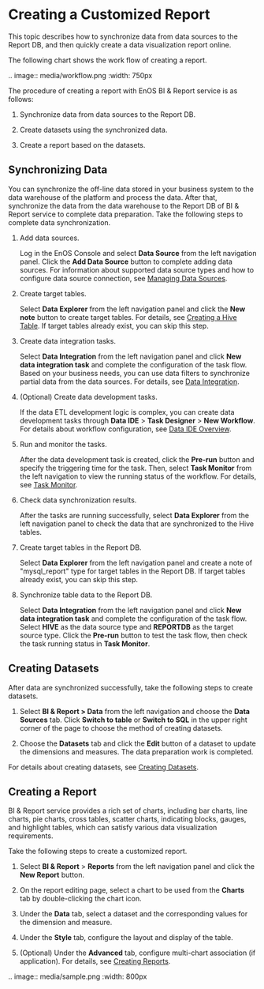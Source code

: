 # Creating a Customized Report

This topic describes how to synchronize data from data sources to the Report DB, and then quickly create a data visualization report online.

The following chart shows the  work flow of creating a report.

.. image:: media/workflow.png
   :width: 750px

The procedure of creating a report with EnOS BI & Report service is as follows:
1. Synchronize data from data sources to the Report DB.

2. Create datasets using the synchronized data.

3. Create a report based on the datasets.

## Synchronizing Data

You can synchronize the off-line data stored in your business system to the data warehouse of the platform and process the data. After that, synchronize the data from the data warehouse to the Report DB of BI & Report service to complete data preparation. Take the following steps to complete data synchronization.

1. Add data sources.

   Log in the EnOS Console and select **Data Source** from the left navigation panel. Click the **Add Data Source** button to complete adding data sources. For information about supported data source types and how to configure data source connection, see [Managing Data Sources](managing_datasource).

2. Create target tables.

   Select **Data Explorer** from the left navigation panel and click the **New note** button to create target tables. For details, see [Creating a Hive Table](https://www.envisioniot.com/docs/data-explorer/en/latest/creating_hivetable.html). If target tables already exist, you can skip this step.

3. Create data integration tasks.

   Select **Data Integration** from the left navigation panel and click **New data integration task** and complete the configuration of the task flow. Based on your business needs, you can use data filters to synchronize partial data from the data sources. For details, see [Data Integration](https://www.envisioniot.com/docs/offline-data/en/latest/data_integration/index.html).

4. (Optional) Create data development tasks.

   If the data ETL development logic is complex, you can create data development tasks through **Data IDE** > **Task Designer** > **New Workflow**. For details about workflow configuration, see [Data IDE Overview](https://www.envisioniot.com/docs/offline-data/en/latest/data_ide/dataide_overview.html).

5. Run and monitor the tasks.

   After the data development task is created, click the **Pre-run** button and specify the triggering time for the task. Then, select **Task Monitor** from the left navigation to view the running status of the workflow. For details, see [Task Monitor](https://www.envisioniot.com/docs/offline-data/en/latest/task_monitor/taskmonitor_overview.html).

6. Check data synchronization results.

   After the tasks are running successfully, select **Data Explorer** from the left navigation panel to check the data that are synchronized to the Hive tables.

7. Create target tables in the Report DB.

   Select **Data Explorer** from the left navigation panel and create a note of "mysql_report" type for target tables in the Report DB. If target tables already exist, you can skip this step.

8. Synchronize table data to the Report DB.

   Select **Data Integration** from the left navigation panel and click **New data integration task** and complete the configuration of the task flow. Select **HIVE** as the data source type and **REPORTDB** as the target source type. Click the **Pre-run** button to test the task flow, then check the task running status in **Task Monitor**.


## Creating Datasets

After data are synchronized successfully, take the following steps to create datasets.

1. Select **BI & Report > Data** from the left navigation and choose the **Data Sources** tab. Click **Switch to table** or **Switch to SQL** in the upper right corner of the page to choose the method of creating datasets.

2. Choose the **Datasets** tab and click the **Edit** button of a dataset to update the dimensions and measures. The data preparation work is completed.

For details about creating datasets, see [Creating Datasets](creating_dataset).

## Creating a Report

BI & Report service provides a rich set of charts, including bar charts, line charts, pie charts, cross tables, scatter charts, indicating blocks, gauges, and highlight tables, which can satisfy various data visualization requirements.

Take the following steps to create a customized report.

1. Select **BI & Report** > **Reports** from the left navigation panel and click the **New Report** button.

2. On the report editing page, select a chart to be used from the **Charts** tab by double-clicking the chart icon.

3. Under the **Data** tab, select a dataset and the corresponding values for the dimension and measure.

4. Under the **Style** tab, configure the layout and display of the table.

5. (Optional) Under the **Advanced** tab, configure multi-chart association (if application). For details, see [Creating Reports](creating_report).

.. image:: media/sample.png
   :width: 800px

<!--end-->
